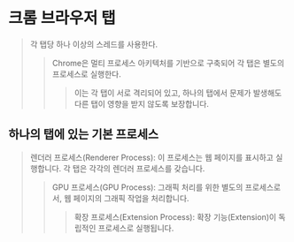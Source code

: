 # 크롬 브라우저 탭

> 각 탭당 하나 이상의 스레드를 사용한다.
>
> > Chrome은 멀티 프로세스 아키텍처를 기반으로 구축되어 각 탭은 별도의 프로세스로 실행한다.
> >
> > > 이는 각 탭이 서로 격리되어 있고, 하나의 탭에서 문제가 발생해도 다른 탭이 영향을 받지 않도록 보장합니다.

## 하나의 탭에 있는 기본 프로세스

> 렌더러 프로세스(Renderer Process): 이 프로세스는 웹 페이지를 표시하고 실행합니다. 각 탭은 각각의 렌더러 프로세스를 갖습니다.
>
> > GPU 프로세스(GPU Process): 그래픽 처리를 위한 별도의 프로세스로서, 웹 페이지의 그래픽 작업을 처리합니다.
> >
> > > 확장 프로세스(Extension Process): 확장 기능(Extension)이 독립적인 프로세스로 실행됩니다.
